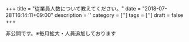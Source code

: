 +++
title = "従業員人数について教えてください。"
date = "2018-07-28T16:14:11+09:00"
description = ''
category = ['']
tags = ['']
draft = false
+++

非公開です。※毎月拡大・人員追加しております
